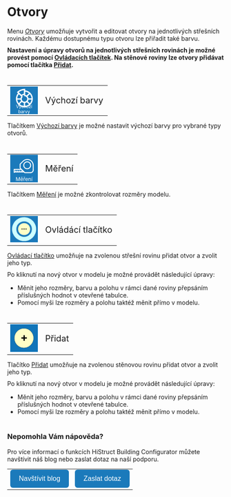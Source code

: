 # Otvory
Menu <u><i>Otvory</i></u> umožňuje vytvořit a editovat otvory na jednotlivých střešních rovinách. Každému dostupnému typu otvoru lze přiřadit také barvu.  

<b>Nastavení a úpravy otvorů na jednotlivých střešních rovinách je možné provést pomocí <u>Ovládacích tlačítek</u>. Na stěnové roviny lze otvory přidávat pomocí tlačítka <u>Přidat</u>.</b>

<style>
h2{
  border-bottom: none;
  margin-top: 10px;
  margin-bottom: 0px;
}
p{
  border-bottom: none;
  margin-top: 10px;
  margin-bottom: 10px;
}
</style>
#
<table>
  <tr>
    <td>
      <div style="position: relative; width: 64px; height: 64px;">
        <img src="img/ColorsIcon64x64.png" alt="ColorsIcon64x64.png" width="64" height="64">
      <div style="position: absolute; bottom: 0; width: 100%; background: none; color: white; font-size: 10px; text-align: center;">
      Výchozí barvy
      </div>
      </div>
    </td>
    <td style="vertical-align: middle; font-size: 20px;">
      Výchozí barvy
    </td>
  </tr>
</table>

Tlačítkem <u>Výchozí barvy</u> je možné nastavit výchozí barvy pro vybrané typy otvorů.

#
<table>
  <tr>
    <td>
      <div style="position: relative; width: 64px; height: 64px;">
        <img src="img/TapeMeasureIcon64x64.png" alt="TapeMeasureIcon64x64.png" width="64" height="64">
      <div style="position: absolute; bottom: 0; width: 100%; background: none; color: white; font-size: 12px; text-align: center;">
      Měření
      </div>
      </div>
    </td>
    <td style="vertical-align: middle; font-size: 20px;">
      Měření
    </td>
  </tr>
</table>

Tlačítkem <u>Měření</u> je možné zkontrolovat rozměry modelu.

#
<table>
  <tr>
    <td><img src="img/ControlButton.png" alt="ControlButton.png" width="64"></td>
    <td style="vertical-align: middle; font-size: 20px;">Ovládácí tlačítko</td>
  </tr> 
  </table>

 <u>Ovládací tlačítko</u> umožňuje na zvolenou střešní rovinu přidat otvor a zvolit jeho typ.

 Po kliknutí na nový otvor v modelu je možné provádět následující úpravy:

- Měnit jeho rozměry, barvu a polohu v rámci dané roviny přepsáním příslušných hodnot v otevřené tabulce.
- Pomocí myši lze rozměry a polohu taktéž měnit přímo v modelu.

#
<table>
  <tr>
    <td><img src="img/AddButtonRound.png" alt="AddButtonRound.png" width="64"></td>
    <td style="vertical-align: middle; font-size: 20px;">Přidat</td>
  </tr> 
  </table>

 Tlačítko <u>Přidat</u> umožňuje na zvolenou stěnovou rovinu přidat otvor a zvolit jeho typ.

 Po kliknutí na nový otvor v modelu je možné provádět následující úpravy:

- Měnit jeho rozměry, barvu a polohu v rámci dané roviny přepsáním příslušných hodnot v otevřené tabulce.
- Pomocí myši lze rozměry a polohu taktéž měnit přímo v modelu.

#

<style>
    .btn {
      margin-top: 0px;
      padding: 12px 20px;
      background-color: rgb(27,122,187);
      color: white;
      border: none;
      border-radius: 6px;
      cursor: pointer;
      font-size: 16px;
    }
    .btn:hover {
      background-color: rgb(20,90,140);
</style>

### Nepomohla Vám nápověda?
Pro více informací o funkcích HiStruct Building Configurator můžete navštívit náš blog nebo zaslat dotaz na naší podporu. 
<table>
  <tr>
    <td>
      <a href="https://docs.histruct.com/cs/"> 
        <button class="btn">
        Navštívit blog
        </button>
      </a>
    </td>
    <td>
      <a href="mailto:support@histruct.com?subject=Dotaz na Support HiStruct">
         <button class="btn">
         Zaslat dotaz
         </button>
      </a>
    </td>
  </tr>
</table>